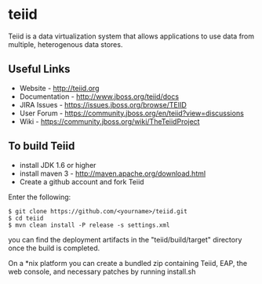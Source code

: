 teiid
=====

Teiid is a data virtualization system that allows applications to use data from multiple, heterogenous data stores.

## Useful Links
- Website - http://teiid.org
- Documentation - http://www.jboss.org/teiid/docs
- JIRA Issues -  https://issues.jboss.org/browse/TEIID
- User Forum - https://community.jboss.org/en/teiid?view=discussions
- Wiki - https://community.jboss.org/wiki/TheTeiidProject

## To build Teiid
- install JDK 1.6 or higher
- install maven 3 - http://maven.apache.org/download.html
- Create a github account and fork Teiid

Enter the following:

	$ git clone https://github.com/<yourname>/teiid.git
	$ cd teiid
	$ mvn clean install -P release -s settings.xml
	
you can find the deployment artifacts in the "teiid/build/target" directory once the build is completed.

On a *nix platform you can create a bundled zip containing Teiid, EAP, the web console, and necessary patches by running install.sh  

